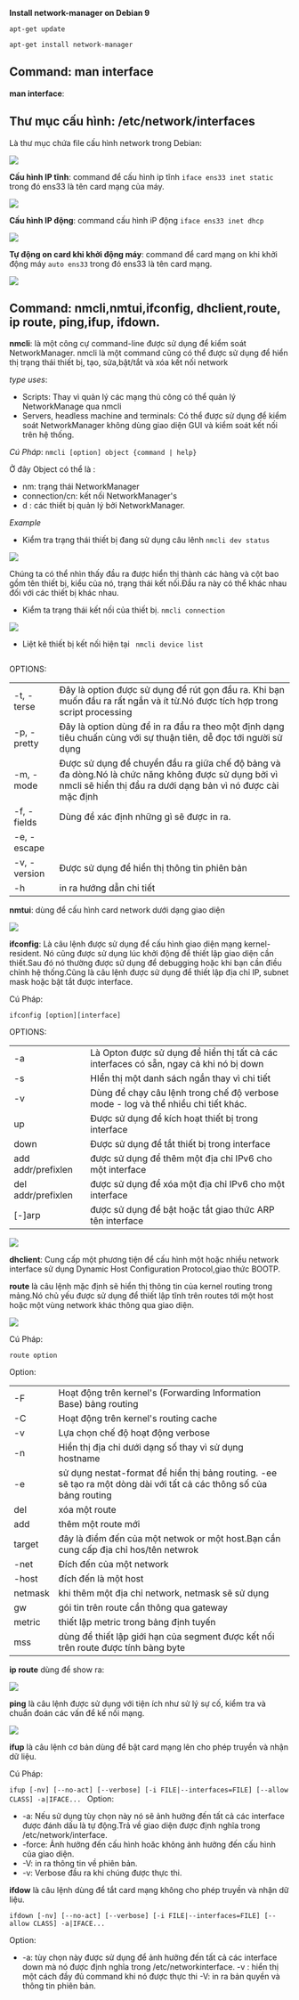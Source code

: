 **Install network-manager on Debian 9**

`apt-get update`

`apt-get install network-manager`
## Command: man interface

**man interface**: 


## Thư mục cấu hình: /etc/network/interfaces

Là thư mục chứa file cấu hình network trong Debian:

<img src="https://i.imgur.com/NUQrVw9.png">

**Cấu hình IP tĩnh**: command để cấu hình ip tĩnh `iface ens33 inet static` trong đó ens33 là tên card mạng của máy.

<img src="https://i.imgur.com/TZofZmn.png">

**Cấu hình IP động**: command cấu hình iP động `iface ens33 inet dhcp`

<img src="https://i.imgur.com/1a1ZGUm.png">

**Tự động on card khi khởi động máy**: command để card mạng on khi khởi động máy `auto ens33` trong đó ens33 là tên card mạng.

<img src="https://i.imgur.com/FsKRlLx.png">

## Command: nmcli,nmtui,ifconfig, dhclient,route, ip route, ping,ifup, ifdown.

**nmcli**: là một công cự command-line được sử dụng để kiểm soát NetworkManager. nmcli là một command cũng có thể được sử dụng để hiển thị trạng thái thiết bị, tạo, sửa,bật/tắt và xóa kết nối network

*type uses*:
- Scripts: Thay vì quản lý các mạng thủ công có thể quản lý NetworkManage qua nmcli
- Servers, headless machine and terminals: Có thể được sử dụng để kiểm soát NetworkManager không dùng giao diện GUI và kiểm soát kết nối trên hệ thống.

*Cú Pháp*: `nmcli [option] object {command | help}`

Ở đây Object có thể là :
- nm: trạng thái NetworkManager 
- connection/cn: kết nối NetworkManager's
- d : các thiết bị quản lý bởi NetworkManager.

*Example*
- Kiểm tra trạng thái thiết bị đang sử dụng câu lênh `nmcli dev status`

<img src="https://i.imgur.com/1pkRuEO.png">

Chúng ta có thể nhìn thấy đầu ra được hiển thị thành các hàng và cột bao gồm tên thiết bị, kiểu của nó, trạng thái kết nối.Đầu ra này có thể khác nhau đối với các thiết bị khác nhau.

- Kiểm ta trạng thái kết nối của thiết bị. `nmcli connection`

<img src="https://i.imgur.com/aPEsJt2.png">

- Liệt kê thiết bị kết nối hiện tại ` nmcli device list`

<img src="">

OPTIONS:

|  |   |
|---|---|
|-t, -terse| Đây là option được sử dụng để rút gọn đầu ra. Khi bạn muốn đầu ra rất ngắn và ít từ.Nó được tích hợp trong script processing|
|-p, -pretty| Đây là option dùng để in ra đầu ra theo một định dạng tiêu chuấn cùng với sự thuận tiên, dễ đọc tới người sử dụng|
|-m, -mode| Được sử dụng để chuyển đầu ra giữa chế độ bảng và đa dòng.Nó là chức năng không được sử dụng bởi vì nmcli sẽ hiển thị đầu ra dưới dạng bản vì nó được cài mặc định|
|-f, -fields|Dùng đề xác định những gì sẽ được in ra.|
|-e, -escape||
|-v, -version| Được sử dụng để hiển thị thông tin phiên bản|
|-h| in ra hướng dẫn chi tiết|

**nmtui**: dùng để cấu hình card network dưới dạng giao diện 

<img src="https://i.imgur.com/cxDLo9t.png">

**ifconfig**: Là câu lệnh được sử dụng để cấu hình giao diện mạng kernel-resident. Nó cũng được sử dụng lúc khởi động để thiết lập giao diện cần thiết.Sau đó nó thường được sử dụng để debugging hoặc khi bạn cần điều chỉnh hệ thống.Cũng là câu lệnh được sử dụng để thiết lập địa chỉ IP, subnet mask hoặc bật tắt được interface.

Cú Pháp:

`ifconfig [option][interface]`

OPTIONS:

|    |   |
|---|----|
| -a|Là Opton được sử dụng để hiển thị tất cả các interfaces có sẵn, ngay cả khi nó bị down|
|-s| HIển thị một danh sách ngắn thay vì chi tiết|
| -v|Dùng để chạy câu lệnh trong chế độ verbose mode - log  và thể nhiều chi tiết khác.|
|up| Được sử dụng để kích hoạt thiết bị trong interface|
|down|Được sử dụng để tắt thiết bị trong interface|
|add addr/prefixlen| được sử dụng để thêm một địa chỉ IPv6 cho một interface|
|del addr/prefixlen| được sử dụng để xóa một địa chỉ IPv6 cho một interface|
|[-]arp| được sử dụng để bật hoặc tắt giao thức ARP tên interface|

<img src="https://i.imgur.com/libr8ix.png">

**dhclient**: Cung cấp một phương tiện để cấu hình một hoặc nhiều network interface sử dụng Dynamic Host Configuration Protocol,giao thức BOOTP.

**route** là câu lệnh mặc định sẽ hiển thị thông tin của kernel routing trong mảng.Nó chủ yếu được sử dụng để thiết lập tĩnh trên routes tới một host hoặc một vùng network khác thông qua giao diện.

<img src="https://i.imgur.com/ahRegsP.png">

Cú Pháp:

`route option`

Option:

|   |   |
|---|----|
|-F| Hoạt động trên kernel's (Forwarding Information Base) bảng routing|
|-C|Hoạt động trên kernel's routing cache|
|-v| Lựa chọn chế độ hoạt động verbose|
|-n|Hiển thị địa chỉ dưới dạng số thay vì sử dụng hostname|
|-e| sử dụng nestat-format để hiển thị bảng routing. -ee sẽ tạo ra một dòng dài với tất cả các thông số của bảng routing|
|del| xóa một route|
|add| thêm một route mới|
|target|đây là điểm đến của một netwok or một host.Bạn cần cung cấp địa chỉ hos/tên netwrok|
|-net|Đích đến của một network|
|-host| đích đến là một host|
|netmask| khi thêm một địa chỉ network, netmask sẽ sử dụng|
|gw| gói tin trên route cần thông qua gateway|
|metric| thiết lập metric trong bảng định tuyến|
|mss| dùng để thiết lập giới hạn của segment được kết nối trên route được tính bàng byte|

**ip route** dùng để show ra:

<img src="https://i.imgur.com/xKuFgBI.png">

**ping** là câu lệnh được sử dụng với tiện ích như sử lý sự cố, kiểm tra và chuẩn đoán các vấn để kế nối mạng.

<img src="https://i.imgur.com/yACkKsH.png">

**ifup** là câu lệnh cơ bản dùng để bật card mạng lên cho phép truyền và nhận dữ liệu.

Cú Pháp:

`ifup [-nv] [--no-act] [--verbose] [-i FILE|--interfaces=FILE] [--allow CLASS] -a|IFACE...
`
Option:
- -a: Nếu sử dụng tùy chọn này nó sẽ ảnh hưởng đến tất cả các interface được đánh dấu là tự động.Trả về giao diện được định nghĩa trong /etc/network/interface.
- -force: Ảnh hưởng đến cấu hình hoăc không ảnh hưởng đến cấu hình của giao diện.
- -V: in ra thông tin về phiên bản.
- -v: Verbose đầu ra khi chúng được thực thi.

**ifdow** là câu lệnh dùng để tắt card mạng không cho phép truyền và nhận dữ liệu.

`ifdown [-nv] [--no-act] [--verbose] [-i FILE|--interfaces=FILE]
       [--allow CLASS] -a|IFACE...`
       
Option:
- -a: tùy chọn này được sử dụng để ảnh hưởng đến tất cả các interface down mà nó được định nghĩa trong /etc/networkinterface.
-v : hiển thị một cách đầy đủ command khi nó được thực thi
-V: in ra bản quyền và thông tin phiên bản.


